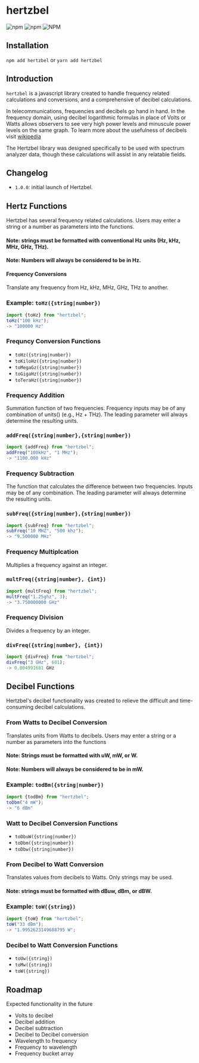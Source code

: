 # hertzbel

![npm](https://img.shields.io/npm/v/hertzbel)
![npm](https://img.shields.io/npm/dw/hertzbel)
![NPM](https://img.shields.io/npm/l/hertzbel)

## Installation

`npm add hertzbel` or `yarn add hertzbel`

## Introduction

`hertzbel` is a javascript library created to handle frequency related calculations and conversions, and a comprehensive of decibel calculations.

In telecommunications, frequencies and decibels go hand in hand. In the frequency domain, using decibel logarithmic formulas in place of Volts or Watts allows observers to see very high power levels and minuscule power levels on the same graph. To learn more about the usefulness of decibels visit [wikipedia](<https://en.wikipedia.org/wiki/Decibel#:~:text=The%20decibel%20(symbol%3A%20dB),level%20or%20field%20level%2C%20respectively.>)

The Hertzbel library was designed specifically to be used with spectrum analyzer data, though these calculations will assist in any relatable fields.

## Changelog

- `1.0.0`: initial launch of Hertzbel.

## Hertz Functions

Hertzbel has several frequency related calculations. Users may enter a string or a number as parameters into the functions.

#### Note: strings must be formatted with conventional Hz units (Hz, kHz, MHz, GHz, THz).

#### Note: Numbers will always be considered to be in Hz.

#### Frequency Conversions

Translate any frequency from Hz, kHz, MHz, GHz, THz to another.

### Example: `toHz({string|number})`

```js
import {toHz} from "hertzbel";
toHz("100 kHz");
-> "100000 Hz"
```

### Frequncy Conversion Functions

- `toHz({string|number})`
- `toKiloHz({string|number})`
- `toMegaGz({string|number})`
- `toGigaHz({string|number})`
- `toTeraHz({string|number})`

### Frequency Addition

Summation function of two frequencies. Frequency inputs may be of any combination of units() (e.g., Hz + THz). The leading parameter will always determine the resulting units.

### `addFreq({string|number},{string|number})`

```js
import {addFreq} from "hertzbel";
addFreq("100kHz", "1 MHz");
-> "1100.000 kHz"
```

### Frequency Subtraction

The function that calculates the difference between two frequencies. Inputs may be of any combination. The leading parameter will always determine the resulting units.

### `subFreq({string|number},{string|number})`

```js
import {subFreq} from "hertzbel";
subFreq("10 MHZ", "500 khz");
-> "9.500000 MHz"
```

### Frequency Multiplcation

Multiplies a frequency against an integer.

### `multFreq({string|number}, {int})`

```js
import {multFreq} from "hertzbel";
multFreq("1.25ghz", 3);
-> "3.750000000 GHz"
```

### Frequency Division

Divides a frequency by an integer.

### `divFreq({string|number}, {int})`

```js
import {divFreq} from "hertzbel";
divFreq("3 GHz", 601);
-> 0.004991681 GHz
```

## Decibel Functions

Hertzbel's decibel functionality was created to relieve the difficult and time-consuming decibel calculations.

### From Watts to Decibel Conversion

Translates units from Watts to decibels. Users may enter a string or a number as parameters into the functions

#### Note: Strings must be formatted with uW, mW, or W.

#### Note: Numbers will always be considered to be in mW.

### Example: `todBm({string|number})`

```js
import {todBm} from "hertzbel";
toDbm("4 mW");
-> "6 dBm"
```

### Watt to Decibel Conversion Functions

- `toDbuW({string|number})`
- `toDbm({string|number})`
- `toDbw({string|number})`

### From Decibel to Watt Conversion

Translates values from decibels to Watts. Only strings may be used.

#### Note: strings must be formatted with dBuw, dBm, or dBW.

### Example: `toW({string})`

```js
import {toW} from "hertzbel";
toW("33 dBm");
-> "1.9952623149688795 W";
```

### Decibel to Watt Conversion Functions

- `toUw({string})`
- `toMw({string})`
- `toW({string})`

## Roadmap

Expected functionality in the future

- Volts to decibel
- Decibel addition
- Decibel subtraction
- Decibel to Decibel conversion
- Wavelength to frequency
- Frequency to wavelength
- Frequency bucket array
